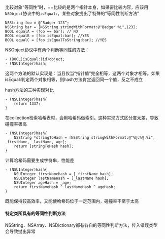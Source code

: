 比较对象“等同性”时，==比较的是两个指针本身，如果要比较内容，应该用`NSObject`协议中的`isEqual:`，某些对象提出了特殊的“等同性判断方法”

```
NSString foo = @“Badger 123”;
NSString bar = [NSString stringWithFormat:@"Badger %i",123];
BOOL equalA = (foo == bar); // NO
BOOL equalB = [foo isEqual:bar]; //YES
BOOL equalC = [foo isEqualToString:bar]; //YES
```

NSObject协议中有两个判断等同性的方法：

```
- (BOOL)isEqual:(id)object;
- (NSUInteger)hash;
```

这两个方法的默认实现是：当且仅当“指针值”完全相等，这两个对象才相等。如果isEqual:判定两个对象相等，则hash方法肯定返回同一个值，反之不成立

hash方法的三种实现对比

```
- (NSUInteger)hash{
    return 1337;
}
```

在collection检索哈希表时，会用哈希码做索引。这种实现方式区分度太差，导致碰撞率极高

```
- (NSUInteger)hash{
    NSString *stringToHash = [NSString stringWithFormat:@"%@:%@:%i", _firstName, _lastName, age];
    return [stringToHash hash];
}
```

计算哈希码需要生成字符串，性能差

```
- (NSUInteger)hash{
    NSUInteger firstNameHash = [_firstName hash];
    NSUInteger lastNameHash = [_lastName hash];
    NSUInteger ageHash = _age;
    return firstNameHash ^ lastNameHash ^ ageHash;
}
```

既能保持较高效率，又能使哈希码位于一定范围内，碰撞率不至于太高

#### 特定类所具有的等同性判断方法

NSString、NSArray、NSDictionary都有各自的等同性判断方法，传入错误类型会导致抛出异常



